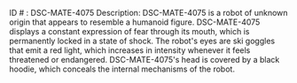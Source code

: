 ID # : DSC-MATE-4075
Description: DSC-MATE-4075 is a robot of unknown origin that appears to resemble a humanoid figure. DSC-MATE-4075 displays a constant expression of fear through its mouth, which is permanently locked in a state of shock. The robot's eyes are ski goggles that emit a red light, which increases in intensity whenever it feels threatened or endangered. DSC-MATE-4075's head is covered by a black hoodie, which conceals the internal mechanisms of the robot.